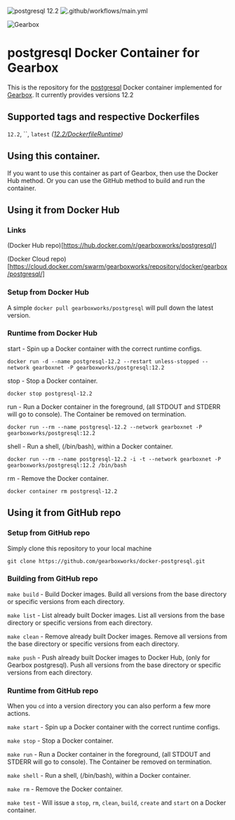 ![postgresql 12.2](https://img.shields.io/badge/postgresql-12.2-green.svg)
![.github/workflows/main.yml](https://github.com/gearboxworks/docker-postgresql/workflows/.github/workflows/main.yml/badge.svg)

![Gearbox](https://github.com/gearboxworks/gearbox.github.io/raw/master/Gearbox-100x.png)

# postgresql Docker Container for Gearbox
This is the repository for the [postgresql](https://www.postgresql.org/) Docker container implemented for [Gearbox](https://github.com/gearboxworks/gearbox).
It currently provides versions 12.2

## Supported tags and respective Dockerfiles

`12.2`, ``, `latest` _([12.2/DockerfileRuntime](https://github.com/gearboxworks/docker-postgresql/blob/master/12.2/DockerfileRuntime))_

## Using this container.
If you want to use this container as part of Gearbox, then use the Docker Hub method.
Or you can use the GitHub method to build and run the container.

## Using it from Docker Hub

### Links
(Docker Hub repo)[https://hub.docker.com/r/gearboxworks/postgresql/]

(Docker Cloud repo)[https://cloud.docker.com/swarm/gearboxworks/repository/docker/gearbox/postgresql/]

### Setup from Docker Hub
A simple `docker pull gearboxworks/postgresql` will pull down the latest version.

### Runtime from Docker Hub
start - Spin up a Docker container with the correct runtime configs.

`docker run -d --name postgresql-12.2 --restart unless-stopped --network gearboxnet -P gearboxworks/postgresql:12.2`

stop - Stop a Docker container.

`docker stop postgresql-12.2`

run - Run a Docker container in the foreground, (all STDOUT and STDERR will go to console). The Container be removed on termination.

`docker run --rm --name postgresql-12.2 --network gearboxnet -P gearboxworks/postgresql:12.2`

shell - Run a shell, (/bin/bash), within a Docker container.

`docker run --rm --name postgresql-12.2 -i -t --network gearboxnet -P gearboxworks/postgresql:12.2 /bin/bash`

rm - Remove the Docker container.

`docker container rm postgresql-12.2`

## Using it from GitHub repo

### Setup from GitHub repo
Simply clone this repository to your local machine

`git clone https://github.com/gearboxworks/docker-postgresql.git`

### Building from GitHub repo
`make build` - Build Docker images. Build all versions from the base directory or specific versions from each directory.

`make list` - List already built Docker images. List all versions from the base directory or specific versions from each directory.

`make clean` - Remove already built Docker images. Remove all versions from the base directory or specific versions from each directory.

`make push` - Push already built Docker images to Docker Hub, (only for Gearbox postgresql). Push all versions from the base directory or specific versions from each directory.

### Runtime from GitHub repo
When you `cd` into a version directory you can also perform a few more actions.

`make start` - Spin up a Docker container with the correct runtime configs.

`make stop` - Stop a Docker container.

`make run` - Run a Docker container in the foreground, (all STDOUT and STDERR will go to console). The Container be removed on termination.

`make shell` - Run a shell, (/bin/bash), within a Docker container.

`make rm` - Remove the Docker container.

`make test` - Will issue a `stop`, `rm`, `clean`, `build`, `create` and `start` on a Docker container.

